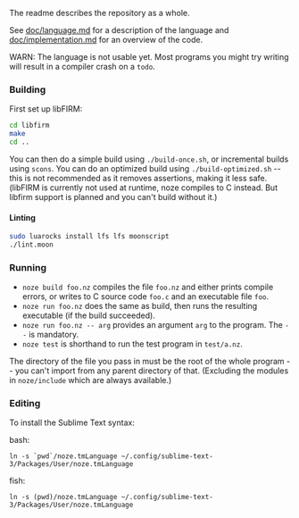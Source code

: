 The readme describes the repository as a whole.

See [doc/language.md](doc/language.md) for a description of the language
and [doc/implementation.md](doc/implementation.md) for an overview of the code.

WARN: The language is not usable yet. Most programs you might try writing will result in a compiler crash on a `todo`.


### Building

First set up libFIRM:

```sh
cd libfirm
make
cd ..
```

You can then do a simple build using `./build-once.sh`, or incremental builds using `scons`.
You can do an optimized build using `./build-optimized.sh` --
this is not recommended as it removes assertions, making it less safe.
(libFIRM is currently not used at runtime, noze compiles to C instead.
But libfirm support is planned and you can't build without it.)


#### Linting

```sh
sudo luarocks install lfs lfs moonscript
./lint.moon
```


### Running


* `noze build foo.nz` compiles the file `foo.nz` and either prints compile errors,
  or writes to C source code `foo.c` and an executable file `foo`.
* `noze run foo.nz` does the same as build, then runs the resulting executable (if the build succeeded).
* `noze run foo.nz -- arg` provides an argument `arg` to the program. The `--` is mandatory.
* `noze test` is shorthand to run the test program in `test/a.nz`.

The directory of the file you pass in must be the root of the whole program --
you can't import from any parent directory of that.
(Excluding the modules in `noze/include` which are always available.)


### Editing

To install the Sublime Text syntax:

bash:

```
ln -s `pwd`/noze.tmLanguage ~/.config/sublime-text-3/Packages/User/noze.tmLanguage
```

fish:

```
ln -s (pwd)/noze.tmLanguage ~/.config/sublime-text-3/Packages/User/noze.tmLanguage
```
